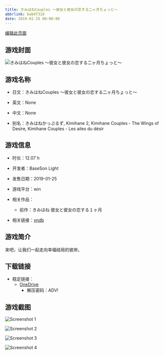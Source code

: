 ```yaml
---
title: きみはねCouples ～彼女と彼女の恋する二ヶ月ちょっと～
abbrlink: bab4f310
date: 2019-01-25 00:00:00
---
```

[编辑此页面](https://github.com/ACG-3/ADV3-source/blob/main/source/_posts/games/%E3%81%8D%E3%81%BF%E3%81%AF%E3%81%ADCouples%20%EF%BD%9E%E5%BD%BC%E5%A5%B3%E3%81%A8%E5%BD%BC%E5%A5%B3%E3%81%AE%E6%81%8B%E3%81%99%E3%82%8B%E4%BA%8C%E3%83%B6%E6%9C%88%E3%81%A1%E3%82%87%E3%81%A3%E3%81%A8%EF%BD%9E.md)

## 游戏封面

![きみはねCouples ～彼女と彼女の恋する二ヶ月ちょっと～](https://pan.timero.xyz/onedrive/img_lib_001/%E3%81%8D%E3%81%BF%E3%81%AF%E3%81%ADCouples%20%EF%BD%9E%E5%BD%BC%E5%A5%B3%E3%81%A8%E5%BD%BC%E5%A5%B3%E3%81%AE%E6%81%8B%E3%81%99%E3%82%8B%E4%BA%8C%E3%83%B6%E6%9C%88%E3%81%A1%E3%82%87%E3%81%A3%E3%81%A8%EF%BD%9E_cover.avif)


## 游戏名称

- 日文：きみはねCouples ～彼女と彼女の恋する二ヶ月ちょっと～
- 英文：None
- 中文：None

- 别名：きみはねかっぷるず, Kimihane 2, Kimihane Couples - The Wings of Desire, Kimihane Couples - Les ailes du désir


## 游戏信息

- 时长：12.07 h
- 开发者：BaseSon Light
- 发售日期：2019-01-25
- 游戏平台：win
- 相关作品：
   - 前作：きみはね 彼女と彼女の恋する１ヶ月

- 相关链接：[vndb](https://vndb.org/v20444)


## 游戏简介

来吧，让我们一起走向幸福结局的彼岸。




## 下载链接

- 稳定链接：
    - [OneDrive](https://pan.timero.xyz/onedrive/adv_lib_001/%E3%81%8D%E3%81%BF%E3%81%AF%E3%81%ADCouples%20%EF%BD%9E%E5%BD%BC%E5%A5%B3%E3%81%A8%E5%BD%BC%E5%A5%B3%E3%81%AE%E6%81%8B%E3%81%99%E3%82%8B%E4%BA%8C%E3%83%B6%E6%9C%88%E3%81%A1%E3%82%87%E3%81%A3%E3%81%A8%EF%BD%9E)
        - 解压密码：ADV!



## 游戏截图


![Screenshot 1](https://pan.timero.xyz/onedrive/img_lib_001/%E3%81%8D%E3%81%BF%E3%81%AF%E3%81%ADCouples%20%EF%BD%9E%E5%BD%BC%E5%A5%B3%E3%81%A8%E5%BD%BC%E5%A5%B3%E3%81%AE%E6%81%8B%E3%81%99%E3%82%8B%E4%BA%8C%E3%83%B6%E6%9C%88%E3%81%A1%E3%82%87%E3%81%A3%E3%81%A8%EF%BD%9E_Screenshot_1.avif)

![Screenshot 2](https://pan.timero.xyz/onedrive/img_lib_001/%E3%81%8D%E3%81%BF%E3%81%AF%E3%81%ADCouples%20%EF%BD%9E%E5%BD%BC%E5%A5%B3%E3%81%A8%E5%BD%BC%E5%A5%B3%E3%81%AE%E6%81%8B%E3%81%99%E3%82%8B%E4%BA%8C%E3%83%B6%E6%9C%88%E3%81%A1%E3%82%87%E3%81%A3%E3%81%A8%EF%BD%9E_Screenshot_2.avif)

![Screenshot 3](https://pan.timero.xyz/onedrive/img_lib_001/%E3%81%8D%E3%81%BF%E3%81%AF%E3%81%ADCouples%20%EF%BD%9E%E5%BD%BC%E5%A5%B3%E3%81%A8%E5%BD%BC%E5%A5%B3%E3%81%AE%E6%81%8B%E3%81%99%E3%82%8B%E4%BA%8C%E3%83%B6%E6%9C%88%E3%81%A1%E3%82%87%E3%81%A3%E3%81%A8%EF%BD%9E_Screenshot_3.avif)

![Screenshot 4](https://pan.timero.xyz/onedrive/img_lib_001/%E3%81%8D%E3%81%BF%E3%81%AF%E3%81%ADCouples%20%EF%BD%9E%E5%BD%BC%E5%A5%B3%E3%81%A8%E5%BD%BC%E5%A5%B3%E3%81%AE%E6%81%8B%E3%81%99%E3%82%8B%E4%BA%8C%E3%83%B6%E6%9C%88%E3%81%A1%E3%82%87%E3%81%A3%E3%81%A8%EF%BD%9E_Screenshot_4.avif)


